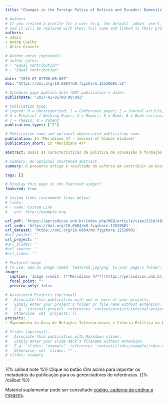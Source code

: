 ```yaml
---
title: "Changes in the Foreign Policy of Bolivia and Ecuador: Domestic and International Conditions"

# Authors
# If you created a profile for a user (e.g. the default `admin` user), write the username (folder name) here 
# and it will be replaced with their full name and linked to their profile.
authors:
- admin
- André Coelho
- Alice Gravele

# Author notes (optional)
# author_notes:
# - "Equal contribution"
# - "Equal contribution"

date: "2020-07-01T00:00:00Z"
doi: "https://doi.org/10.6084/m9.figshare.12520601.v2"

# Schedule page publish date (NOT publication's date).
publishDate: "2017-01-01T00:00:00Z"

# Publication type.
# Legend: 0 = Uncategorized; 1 = Conference paper; 2 = Journal article;
# 3 = Preprint / Working Paper; 4 = Report; 5 = Book; 6 = Book section;
# 7 = Thesis; 8 = Patent
publication_types: ["2"]

# Publication name and optional abbreviated publication name.
publication: In *Meridiano 47 - Journal of Global Studies*
publication_short: In *Meridiano 47*

abstract: Quais as características da política de concessão à formação no exterior para a área de Relações Internacionais do Brasil no intervalo entre 1998 e 2013? Nessa direção recorremos aos dados obtidos da plataforma GeoCapes para observar a distribuição de bolsistas no Exterior nas áreas de “Ciência Política e Relações Internacionais.

# Summary. An optional shortened abstract.
summary: O presente artigo é resultado do esforço em contribuir ao Dossiê especial sobre os ["Desafios e Caminhos do Ensino, Pesquisa e Extensão em Relações Internacionais no Brasil"](https://periodicos.unb.br/index.php/MED/article/view/5299/4819).

tags: []

# Display this page in the Featured widget?
featured: true

# Custom links (uncomment lines below)
# links:
# - name: Custom Link
#   url: http://example.org

url_pdf: 'https://periodicos.unb.br/index.php/MED/article/view/5310/4828'
url_code: 'https://doi.org/10.6084/m9.figshare.12520601'
url_dataset: 'https://doi.org/10.6084/m9.figshare.12520601'
#url_poster: ''
url_project: ''
#url_slides: ''
#url_source: ''
#url_video: ''

# Featured image
# To use, add an image named `featured.jpg/png` to your page's folder. 
image:
  caption: 'Image credit: [**Meridiano 47**](https://periodicos.unb.br/index.php/MED/index)'
  focal_point: ""
  preview_only: false

# Associated Projects (optional).
#   Associate this publication with one or more of your projects.
#   Simply enter your project's folder or file name without extension.
#   E.g. `internal-project` references `content/project/internal-project/index.md`.
#   Otherwise, set `projects: []`.
projects:
- Mapeamento da Área de Relações Internacionais e Ciência Política no Brasil

# Slides (optional).
#   Associate this publication with Markdown slides.
#   Simply enter your slide deck's filename without extension.
#   E.g. `slides: "example"` references `content/slides/example/index.md`.
#   Otherwise, set `slides: ""`.
# slides: example
---
```


{{% callout note %}}
Clique no botão *Cite* acima para importar os metadados da publicação para os gerenciadores de referências.
{{% /callout %}}

Material suplementar pode ser consultado [código, caderno de código e imagens](https://doi.org/10.6084/m9.figshare.12520601).

